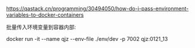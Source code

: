 

https://qastack.cn/programming/30494050/how-do-i-pass-environment-variables-to-docker-containers

批量传入环境变量到容器内部:

  docker run -it --name qjz --env-file ./env/dev -p 7002 qjz:0121_13